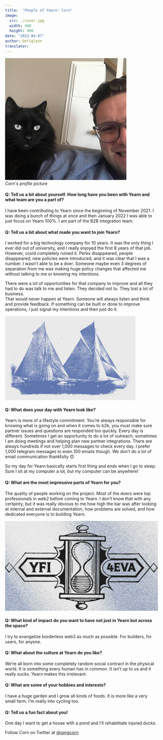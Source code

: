 ```yaml
---
title:  "People of Yearn: Corn"
image:
  src: ./cover.jpg
  width: 400
  height: 400
date: "2022-04-07"
author: Defiglenn
translator: 
---
```


![](cover.jpg?w=400&h=400)\
*Corn's profile picture*

#### Q: Tell us a bit about yourself. How long have you been with Yearn and what team are you a part of?  

I have been contributing to Yearn since the beginning of November 2021. I was doing a bunch of things at once and then January 2022 I was able to just focus on Yearn 100%. I am part of the B2B integration team.

#### Q: Tell us a bit about what made you want to join Yearn?

I worked for a big technology company for 10 years. It was the only thing I ever did out of university, and I really enjoyed the first 8 years of that job. However, covid completely ruined it. Perks disappeared, people disappeared, new policies were introduced, and it was clear that I was a number. I wasn’t able to be a doer. Someone maybe even 3 degrees of separation from me was making huge policy changes that affected me without talking to me or knowing my intentions.

There were a lot of opportunities for that company to improve and all they had to do was talk to me and listen. They decided not to. They lost a lot of business.  
That would never happen at Yearn. Someone will always listen and think and provide feedback. If something can be built or done to improve operations, I just signal my intentions and then just do it.

![](image1.jpg?w=530&h=311)

#### Q: What does your day with Yearn look like?

Yearn is more of a lifestyle commitment. You’re always responsible for knowing what is going on and when it comes to b2b, you must make sure partner issues and questions are responded too quickly. Every day is different. Sometimes I get an opportunity to do a lot of outreach, sometimes I am doing meetings and helping plan new partner integrations. There are always hundreds if not over 1,000 messages to check every day. I prefer 1,000 telegram messages to even 100 emails though. We don’t do a lot of email communication thankfully 😊

So my day for Yearn basically starts first thing and ends when I go to sleep. Sure I sit at my computer a lot, but my computer can be anywhere!

#### Q: What are the most impressive parts of Yearn for you?

The quality of people working on the project. Most of the doers were top professionals in web2 before coming to Yearn. I don’t know that with any certainty, but it was really obvious to me how high the bar was after looking at internal and external documentation, how problems are solved, and how dedicated everyone is to building Yearn.

![](image2.jpg?w=430&h=276)

#### Q: What kind of impact do you want to have not just in Yearn but across the space?

I try to evangelize borderless web3 as much as possible. For builders, for users, for anyone.

#### Q: What about the culture at Yearn do you like?

We’re all born into some completely random social contract in the physical world. It is something every human has in common. It isn’t up to us and it really sucks. Yearn makes this irrelevant.

#### Q: What are some of your hobbies and interests?

I have a huge garden and I grow all kinds of foods. It is more like a very small farm. I’m really into cycling too.

#### Q: Tell us a fun fact about you!

One day I want to get a house with a pond and I’ll rehabilitate injured ducks.

Follow Corn on Twitter at [@omgcorn](https://twitter.com/omgcorn)

